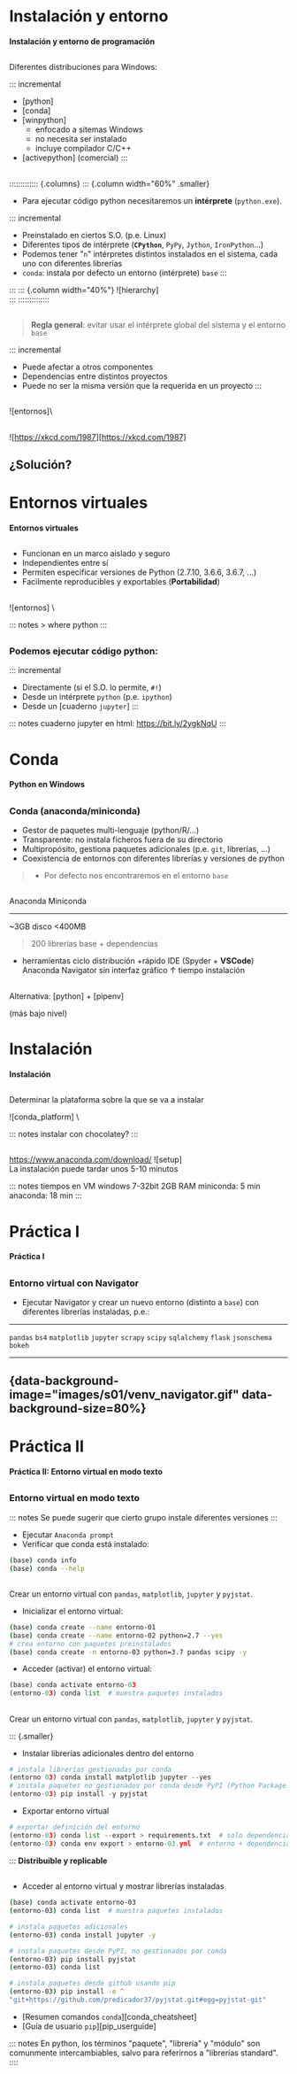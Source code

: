 
# Instalación y entorno
#### Instalación y entorno de programación

##
Diferentes distribuciones para Windows:

::: incremental
- [python]
- [conda]
- [winpython]
   + enfocado a sitemas Windows
   + no necesita ser instalado
   + incluye compilador C/C++
- [activepython] (comercial)
:::

##
::::::::::::: {.columns}
::: {.column width="60%" .smaller}
- Para ejecutar código python necesitaremos un **intérprete** (`python.exe`).

::: incremental
- Preinstalado en ciertos S.O. (p.e. Linux)
- Diferentes tipos de intérprete (**`CPython`**, `PyPy`, `Jython`,
  `IronPython`...)
- Podemos tener "`n`" intérpretes distintos instalados en el sistema, cada uno
  con diferentes librerías
- `conda`: instala por defecto un entorno (intérprete) `base`
:::

:::
::: {.column width="40%"}
![hierarchy] \
:::
::::::::::::::



##
> **Regla general**: evitar usar el intérprete global del sistema
  y el entorno `base`

::: incremental
- Puede afectar a otros componentes
- Dependencias entre distintos proyectos 
- Puede no ser la misma versión que la requerida en un proyecto
:::

##
![entornos]\

##
![<https://xkcd.com/1987>][https://xkcd.com/1987]



## ¿Solución?

# Entornos virtuales
#### Entornos virtuales

##
- Funcionan en un marco aislado y seguro
- Independientes entre sí
- Permiten especificar versiones de Python (2.7.10, 3.6.6, 3.6.7, ...)
- Facilmente reproducibles y exportables (**Portabilidad**)

## 
![entornos] \

::: notes
    > where python
:::

##
### Podemos ejecutar código **python**:

::: incremental
- Directamente (si el S.O. lo permite, `#!`)
- Desde un intérprete `python` (p.e. `ipython`)
- Desde un [cuaderno `jupyter`]
:::


::: notes
cuaderno jupyter en html: https://bit.ly/2ygkNqU
:::

# Conda
#### Python en Windows

##
### Conda (anaconda/miniconda)

- Gestor de paquetes multi-lenguaje (python/R/...)
- Transparente: no instala ficheros fuera de su directorio
- Multipropósito, gestiona paquetes adicionales (p.e. `git`, librerías, ...)
- Coexistencia de entornos con diferentes librerías y versiones de python

>- Por defecto nos encontraremos en el entorno `base`

## 

Anaconda                                Miniconda
--------                                ----------
~3GB disco                              <400MB
> 200 librerías                         base + dependencias
+ herramientas                          ciclo distribución +rápido
IDE (Spyder + **VSCode**)
Anaconda Navigator                      sin interfaz gráfico
&uarr; tiempo instalación
                        

## 
Alternativa: [python] + [pipenv]

(más bajo nivel)


# Instalación
#### Instalación

##
Determinar la plataforma sobre la que se va a instalar

![conda_platform] \

::: notes
instalar con chocolatey?
:::

##
<https://www.anaconda.com/download/>
![setup] \
La instalación puede tardar unos 5-10 minutos

::: notes
tiempos en VM windows 7-32bit 2GB RAM
miniconda: 5 min
anaconda: 18 min
:::

# Práctica I
#### Práctica I

##
### Entorno virtual con Navigator

- Ejecutar Navigator y crear un nuevo entorno (distinto a `base`) con 
  diferentes librerías instaladas, p.e.:

 ----------------- ---------------
 `pandas`          `bs4`
 `matplotlib`      `jupyter`
 `scrapy`          `scipy`
 `sqlalchemy`      `flask`
 `jsonschema`      `bokeh`
 ----------------- ---------------

## {data-background-image="images/s01/venv_navigator.gif" data-background-size=80%}

# Práctica II
#### Práctica II: Entorno virtual en modo texto

##
### Entorno virtual en modo texto

::: notes
Se puede sugerir que cierto grupo instale diferentes versiones
:::

- Ejecutar `Anaconda prompt`
- Verificar que conda está instalado:
~~~zsh
(base) conda info
(base) conda --help
~~~

##
Crear un entorno virtual con `pandas`, `matplotlib`, `jupyter` y `pyjstat`.

- Inicializar el entorno virtual:

~~~zsh
(base) conda create --name entorno-01
(base) conda create --name entorno-02 python=2.7 --yes
# crea entorno con paquetes preinstalados
(base) conda create -n entorno-03 python=3.7 pandas scipy -y
~~~

- Acceder (activar) el entorno virtual:

~~~python
(base) conda activate entorno-03
(entorno-03) conda list  # muestra paquetes instalados
~~~

##
Crear un entorno virtual con `pandas`, `matplotlib`, `jupyter` y `pyjstat`.

::: {.smaller}
- Instalar librerías adicionales dentro del entorno
~~~python
# instala librerías gestionadas por conda
(entorno 03) conda install matplotlib jupyter --yes
# instala paquetes no gestionados por conda desde PyPI (Python Package Index)
(entorno-03) pip install -y pyjstat 
~~~

- Exportar entorno virtual

~~~python
# exportar definición del entorno
(entorno-03) conda list --export > requirements.txt  # solo dependencias
(entorno-03) conda env export > entorno-03.yml  # entorno + dependencias
~~~
:::
 **Distribuible y replicable**

##
- Acceder al entorno virtual y mostrar librerías instaladas
~~~zsh
(base) conda activate entorno-03
(entorno-03) conda list  # muestra paquetes instalados

# instala paquetes adicionales
(entorno-03) conda install jupyter -y

# instala paquetes desde PyPI, no gestionados por conda
(entorno-03) pip install pyjstat 
(entorno-03) conda list

# instala paquetes desde github usando pip
(entorno-03) pip install -e ^
"git+https://github.com/predicador37/pyjstat.git#egg=pyjstat-git"

~~~

- [Resumen comandos `conda`][conda_cheatsheet]
- [Guía de usuario `pip`][pip_userguide]


::: notes
En python, los términos "paquete", "librería" y "módulo" son comunmente
intercambiables, salvo para referirnos a "librerías standard".
::::

